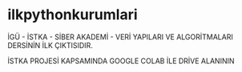 # ilkpythonkurumlari
İGÜ - İSTKA - SİBER AKADEMİ - VERİ YAPILARI VE ALGORİTMALARI DERSİNİN İLK ÇIKTISIDIR.

İSTKA PROJESİ KAPSAMINDA GOOGLE COLAB İLE DRİVE ALANININ
